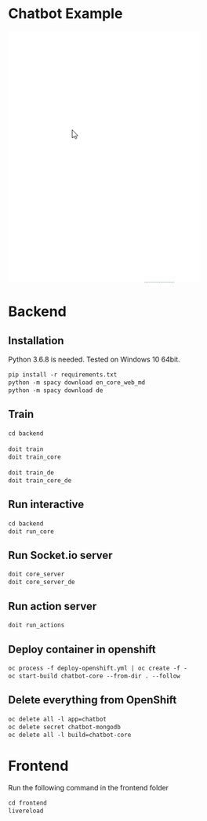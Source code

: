 # Chatbot Example

![demo](assets/demo.gif)
# Backend

## Installation

Python 3.6.8 is needed. Tested on Windows 10 64bit.
```
pip install -r requirements.txt
python -m spacy download en_core_web_md
python -m spacy download de
```

## Train

```
cd backend

doit train
doit train_core

doit train_de
doit train_core_de
```

## Run interactive
```
cd backend
doit run_core
```

## Run Socket.io server
```
doit core_server
doit core_server_de
```

## Run action server
```
doit run_actions
```

## Deploy container in openshift

```
oc process -f deploy-openshift.yml | oc create -f -
oc start-build chatbot-core --from-dir . --follow
```

## Delete everything from OpenShift
```
oc delete all -l app=chatbot
oc delete secret chatbot-mongodb
oc delete all -l build=chatbot-core
```

# Frontend

Run the following command in the frontend folder
```
cd frontend
livereload
```
